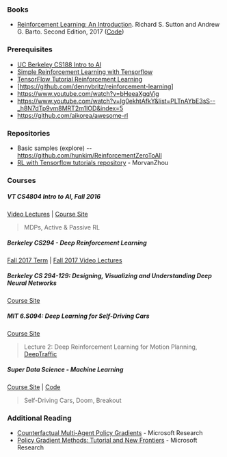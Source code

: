 ### Books

- [Reinforcement Learning: An Introduction](http://incompleteideas.net/sutton/book/the-book-2nd.html). Richard S. Sutton 
  and Andrew G. Barto. Second Edition, 2017 ([Code](https://github.com/ShangtongZhang/reinforcement-learning-an-introduction))

### Prerequisites

- [UC Berkeley CS188 Intro to AI](http://ai.berkeley.edu/lecture_videos.html)
- [Simple Reinforcement Learning with Tensorflow](https://medium.com/emergent-future/simple-reinforcement-learning-with-tensorflow-part-0-q-learning-with-tables-and-neural-networks-d195264329d0)
- [TensorFlow Tutorial Reinforcement Learning](https://www.youtube.com/watch?v=Vz5l886eptw)
- [https://github.com/dennybritz/reinforcement-learning]
- https://www.youtube.com/watch?v=bHeeaXgqVig
- https://www.youtube.com/watch?v=Ig0ekhtAfkY&list=PLTnAYbE3sS--_h8N7dTp9vm8MRT2m1IOD&index=5
- https://github.com/aikorea/awesome-rl

### Repositories
- Basic samples (explore) -- https://github.com/hunkim/ReinforcementZeroToAll
- [RL with Tensorflow tutorials repository](https://github.com/MorvanZhou/Reinforcement-learning-with-tensorflow) - MorvanZhou 

### Courses

##### VT CS4804 Intro to AI, Fall 2016

[Video Lectures](https://www.youtube.com/watch?v=i-EtFuWHufc&list=PLUenpfvlyoa1iiSbGy9BBewgiXjzxVgBd) | [Course Site]( http://courses.cs.vt.edu/cs4804/)

>  MDPs, Active & Passive RL

##### Berkeley CS294 - Deep Reinforcement Learning

[Fall 2017 Term](http://rll.berkeley.edu/deeprlcourse/)  |  [Fall 2017 Video Lectures](https://www.youtube.com/playlist?list=PLkFD6_40KJIznC9CDbVTjAF2oyt8_VAe3)

##### Berkeley CS 294-129: Designing, Visualizing and Understanding Deep Neural Networks

[Course Site](https://bcourses.berkeley.edu/courses/1453965/)

##### MIT 6.S094: Deep Learning for Self-Driving Cars

[Course Site](http://selfdrivingcars.mit.edu/)

> Lecture 2: Deep Reinforcement Learning for Motion Planning, [DeepTraffic](http://selfdrivingcars.mit.edu/deeptraffic)

##### Super Data Science - Machine Learning

[Course Site](https://www.superdatascience.com/courses/artificial-intelligence/)  |  [Code](https://www.superdatascience.com/artificial-intelligence/) 

> Self-Driving Cars, Doom, Breakout

### Additional Reading

- [Counterfactual Multi-Agent Policy Gradients](https://channel9.msdn.com/Shows/Microsoft-Research/Counterfactual-Multi-Agent-Policy-Gradients) - Microsoft Research
- [Policy Gradient Methods: Tutorial and New Frontiers](https://channel9.msdn.com/Shows/Microsoft-Research/Policy-Gradient-Methods-Tutorial-and-New-Frontiers) - Microsoft Research

